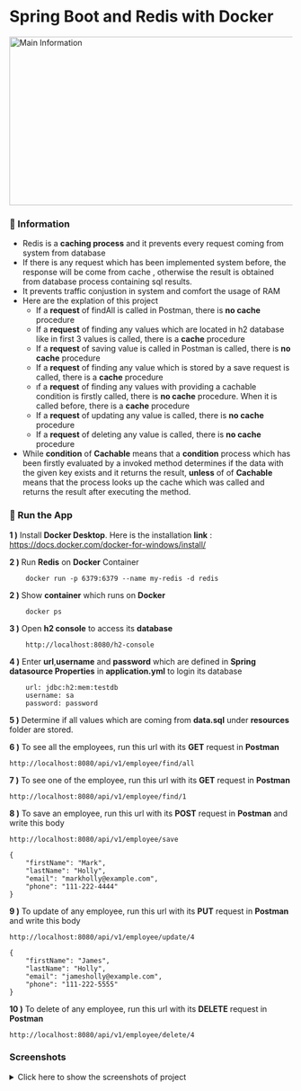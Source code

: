 # Spring Boot and Redis with Docker

<img src="screenshots\redis_12.PNG" alt="Main Information" width="800" height="300">

### 📖 Information

<ul style="list-style-type:disc">
  <li>Redis is a <b>caching process</b> and it prevents every request coming from system from database</li>
  <li>If there is any request which has been implemented system before, the response will be come from cache , otherwise the result is obtained from database process containing sql results.</li>
  <li>It prevents traffic conjustion in system and comfort the usage of RAM</li>
  <li>Here are the explation of this project
      <ul>
        <li>If a <b>request</b> of findAll is called in Postman, there is <b>no cache</b> procedure</li>
        <li>If a <b>request</b> of finding any values which are located in h2 database like in first 3 values is called, there is a <b>cache</b> procedure</li>
        <li>If a <b>request</b> of saving value is called in Postman is called, there is <b>no cache</b> procedure</li>
        <li>If a <b>request</b> of finding any value which is stored by a save request is called, there is a <b>cache</b> procedure</li>
        <li>ıf a <b>request</b> of finding any values with providing a cachable condition is firstly called, there is <b>no cache</b> procedure. When it is called before, there is a <b>cache</b> procedure</li>
        <li>If a <b>request</b> of updating any value is called, there is <b>no cache</b> procedure</li>
        <li>If a <b>request</b> of deleting any value is called, there is <b>no cache</b> procedure</li>
      </ul>
  </li>
  <li>While <b>condition</b> of <b>Cachable</b> means that a <b>condition</b> process which has been firstly evaluated by a invoked method determines if the data with the given key exists and it returns the result, <b>unless</b> of of <b>Cachable</b> means that the process looks up the cache which was called and returns the result after executing the method.</li>
</ul>

### 🔨 Run the App

<b>1 )</b> Install <b>Docker Desktop</b>. Here is the installation <b>link</b> : https://docs.docker.com/docker-for-windows/install/

<b>2 )</b> Run <b>Redis</b> on <b>Docker</b> Container
```
    docker run -p 6379:6379 --name my-redis -d redis
```

<b>2 )</b> Show <b>container</b> which runs on <b>Docker</b>
```
    docker ps
```

<b>3 )</b> Open <b>h2 console</b> to access its <b>database</b>
```
    http://localhost:8080/h2-console
```

<b>4 )</b> Enter <b>url</b>,<b>username</b> and <b>password</b> which are defined in <b>Spring datasource Properties</b> in <b>application.yml</b> to login its database
```
    url: jdbc:h2:mem:testdb
    username: sa
    password: password
```

<b>5 )</b> Determine if all values which are coming from <b>data.sql</b> under <b>resources</b> folder are stored.


<b>6 )</b> To see all the employees, run this url with its <b>GET</b> request in <b>Postman</b>
```
http://localhost:8080/api/v1/employee/find/all
```

<b>7 )</b> To see one of the employee, run this url with its <b>GET</b> request in <b>Postman</b>
```
http://localhost:8080/api/v1/employee/find/1
```

<b>8 )</b> To save an employee, run this url with its <b>POST</b> request in <b>Postman</b> and write this body
```
http://localhost:8080/api/v1/employee/save

{
    "firstName": "Mark",
    "lastName": "Holly",
    "email": "markholly@example.com",
    "phone": "111-222-4444"
}
```
<b>9 )</b> To update of any employee, run this url with its <b>PUT</b> request in <b>Postman</b> and write this body
```
http://localhost:8080/api/v1/employee/update/4

{
    "firstName": "James",
    "lastName": "Holly",
    "email": "jamesholly@example.com",
    "phone": "111-222-5555"
}
```
<b>10 )</b> To delete of any employee, run this url with its <b>DELETE</b> request in <b>Postman</b>
```
http://localhost:8080/api/v1/employee/delete/4
```

### Screenshots

<details>
<summary>Click here to show the screenshots of project</summary>
    <p> Figure 1 </p>
    <img src ="screenshots\redis_1.PNG">
    <p> Figure 2 </p>
    <img src ="screenshots\redis_2.PNG">
    <p> Figure 3 </p>
    <img src ="screenshots\redis_3.PNG">
    <p> Figure 4 </p>
    <img src ="screenshots\redis_4.PNG">
    <p> Figure 5 </p>
    <img src ="screenshots\redis_5.PNG">
    <p> Figure 6 </p>
    <img src ="screenshots\redis_6.PNG">
    <p> Figure 7 </p>
    <img src ="screenshots\redis_7.PNG">
    <p> Figure 8 </p>
    <img src ="screenshots\redis_8.PNG">
    <p> Figure 9 </p>
    <img src ="screenshots\redis_9.PNG">
    <p> Figure 10 </p>
    <img src ="screenshots\redis_10.PNG">
    <p> Figure 11 </p>
    <img src ="screenshots\redis_11.PNG">
</details>